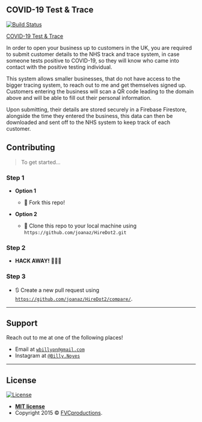 ## COVID-19 Test & Trace

[![Build Status](http://img.shields.io/travis/badges/badgerbadgerbadger.svg?style=flat-square)](https://travis-ci.org/badges/badgerbadgerbadger)

[COVID-19 Test & Trace](https://covid-19-test-and.web.app/)

In order to open your business up to customers in the UK, you are required to submit customer details to the NHS track and trace system, in case someone tests positive to COVID-19, so they will know who came into contact with the positive testing individual.

This system allows smaller businesses, that do not have access to the bigger tracing system, to reach out to me and get themselves signed up. Customers entering the business will scan a QR code leading to the domain above and will be able to fill out their personal information.

Upon submitting, their details are stored securely in a Firebase Firestore, alongside the time they entered the business, this data can then be downloaded and sent off to the NHS system to keep track of each customer.

## Contributing

> To get started...

### Step 1

- **Option 1**

  - 🍴 Fork this repo!

- **Option 2**
  - 👯 Clone this repo to your local machine using `https://github.com/joanaz/HireDot2.git`

### Step 2

- **HACK AWAY!** 🔨🔨🔨

### Step 3

- 🔃 Create a new pull request using <a href="https://github.com/joanaz/HireDot2/compare/" target="_blank">`https://github.com/joanaz/HireDot2/compare/`</a>.

---

## Support

Reach out to me at one of the following places!

- Email at <a href="mailto:wbillypn@gmail.com" target="_blank">`wbillypn@gmail.com`</a>
- Instagram at <a href="http://instagram.com/billy.noyes" target="_blank">`@Billy.Noyes`</a>

---

## License

[![License](http://img.shields.io/:license-mit-blue.svg?style=flat-square)](http://badges.mit-license.org)

- **[MIT license](http://opensource.org/licenses/mit-license.php)**
- Copyright 2015 © <a href="http://fvcproductions.com" target="_blank">FVCproductions</a>.
